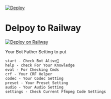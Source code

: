 [![Deploy](https://www.herokucdn.com/deploy/button.svg)](https://heroku.com/deploy?template=https://github.com/MrSuhan/Encoder-bot)

# Delpoy to Railway 
[![Deploy on Railway](https://railway.app/button.svg)](https://railway.app/new/template?template=https%3A%2F%2Fgithub.com%2FSahanJayaweera%2FPrivet-Encode-Pro-Bot-me&envs=API_HASH%2CAPP_ID%2CAUTH_USERS%2CBOT_USERNAME%2CENV%2CLOG_CHANNEL%2CSESSION_NAME%2CTG_BOT_TOKEN&API_HASHDesc=Get+this+value+from+https%3A%2F%2Fmy.telegram.org&APP_IDDesc=Get+this+value+from+https%3A%2F%2Fmy.telegram.org&AUTH_USERSDesc=Allow+only+pre-defined+users+to+use+this+bot+as+Sudo+User.+Separate+with+Space.+Just+for+using+Admin+Commands.&BOT_USERNAMEDesc=Your+Bot+Username.+Without+%60%40%60+before+Username%21&ENVDesc=Setting+this+to+ANYTHING+will+enable+VARs+when+in+ENV+mode&LOG_CHANNELDesc=Your+Bot%27s+Log+Channel%27s+Username.+For+Help+ask+in+%40linux_repo&SESSION_NAMEDesc=Keep+this+default&TG_BOT_TOKENDesc=Your+bot+token%2C+as+a+string.+Get+this+from+%40BotFather&ENVDefault=ANYTHING&SESSION_NAMEDefault=SJCompressBot&referralCode=gqAp1G)


Your Bot Father Setting to put
```
start - Check Bot Alive💋
help - check For Your Knowledge
eval - For Checking Cmds
crf - Your CRF Helper
codec - Your Codec Setting
preset - Your Preset Setting
audio - Your Audio Setting
settings - Check Current Ffmpeg Code Settings
```
